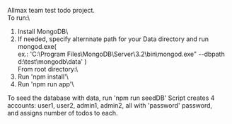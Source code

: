 Allmax team test todo project.\
To run:\
1. Install MongoDB\
2. If needed, specify alternnate path for your Data directory and run mongod.exe(\
ex.: 'C:\Program Files\MongoDB\Server\3.2\bin\mongod.exe" --dbpath d:\test\mongodb\data' )\
From root directory:\
3. Run 'npm install'\
4. Run 'npm run app'\

To seed the database with data, run 'npm run seedDB'
Script creates 4 accounts: user1, user2, admin1, admin2, all with 'password' password,\
and assigns number of todos to each.